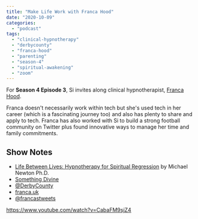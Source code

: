 ```yaml
---
title: "Make Life Work with Franca Hood"
date: "2020-10-09"
categories: 
  - "podcast"
tags: 
  - "clinical-hypnotherapy"
  - "derbycounty"
  - "franca-hood"
  - "parenting"
  - "season-4"
  - "spiritual-awakening"
  - "zoom"
---
```


For **Season 4 Episode 3**, Si invites along clinical hypnotherapist, [Franca Hood](http://franca.uk/).

Franca doesn't necessarily work within tech but she's used tech in her career (which is a fascinating journey too) and also has plenty to share and apply to tech. Franca has also worked with Si to build a strong football community on Twitter plus found innovative ways to manage her time and family commitments.

## Show Notes

- [Life Between Lives: Hypnotherapy for Spiritual Regression](http://%20https//amzn.to/3lq7NFD) by Michael Newton Ph.D.
- [Something Divine](https://somethingdivine.co.uk/)
- [@DerbyCounty](https://twitter.com/DerbyCounty)
- [franca.uk](https://franca.uk/)
- [@francastweets](https://twitter.com/francastweets)

https://www.youtube.com/watch?v=CabaFM9sjZ4
